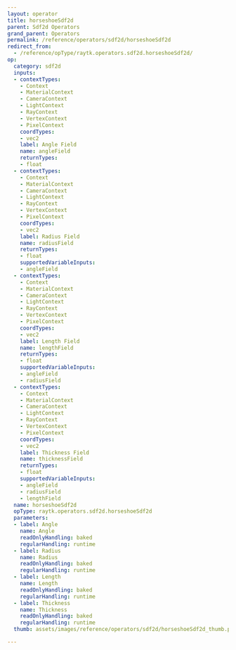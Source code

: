```yaml
---
layout: operator
title: horseshoeSdf2d
parent: Sdf2d Operators
grand_parent: Operators
permalink: /reference/operators/sdf2d/horseshoeSdf2d
redirect_from:
  - /reference/opType/raytk.operators.sdf2d.horseshoeSdf2d/
op:
  category: sdf2d
  inputs:
  - contextTypes:
    - Context
    - MaterialContext
    - CameraContext
    - LightContext
    - RayContext
    - VertexContext
    - PixelContext
    coordTypes:
    - vec2
    label: Angle Field
    name: angleField
    returnTypes:
    - float
  - contextTypes:
    - Context
    - MaterialContext
    - CameraContext
    - LightContext
    - RayContext
    - VertexContext
    - PixelContext
    coordTypes:
    - vec2
    label: Radius Field
    name: radiusField
    returnTypes:
    - float
    supportedVariableInputs:
    - angleField
  - contextTypes:
    - Context
    - MaterialContext
    - CameraContext
    - LightContext
    - RayContext
    - VertexContext
    - PixelContext
    coordTypes:
    - vec2
    label: Length Field
    name: lengthField
    returnTypes:
    - float
    supportedVariableInputs:
    - angleField
    - radiusField
  - contextTypes:
    - Context
    - MaterialContext
    - CameraContext
    - LightContext
    - RayContext
    - VertexContext
    - PixelContext
    coordTypes:
    - vec2
    label: Thickness Field
    name: thicknessField
    returnTypes:
    - float
    supportedVariableInputs:
    - angleField
    - radiusField
    - lengthField
  name: horseshoeSdf2d
  opType: raytk.operators.sdf2d.horseshoeSdf2d
  parameters:
  - label: Angle
    name: Angle
    readOnlyHandling: baked
    regularHandling: runtime
  - label: Radius
    name: Radius
    readOnlyHandling: baked
    regularHandling: runtime
  - label: Length
    name: Length
    readOnlyHandling: baked
    regularHandling: runtime
  - label: Thickness
    name: Thickness
    readOnlyHandling: baked
    regularHandling: runtime
  thumb: assets/images/reference/operators/sdf2d/horseshoeSdf2d_thumb.png

---
```

